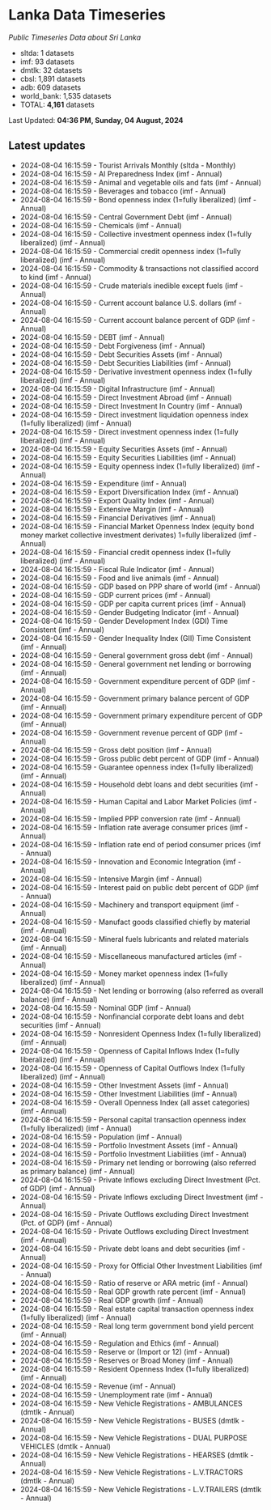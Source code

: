 # Lanka Data Timeseries
*Public Timeseries Data about Sri Lanka*

* sltda: 1 datasets
* imf: 93 datasets
* dmtlk: 32 datasets
* cbsl: 1,891 datasets
* adb: 609 datasets
* world_bank: 1,535 datasets
* TOTAL: **4,161** datasets

Last Updated: **04:36 PM, Sunday, 04 August, 2024**

## Latest updates

* 2024-08-04 16:15:59 - Tourist Arrivals Monthly (sltda - Monthly)
* 2024-08-04 16:15:59 - AI Preparedness Index (imf - Annual)
* 2024-08-04 16:15:59 - Animal and vegetable oils and fats (imf - Annual)
* 2024-08-04 16:15:59 - Beverages and tobacco (imf - Annual)
* 2024-08-04 16:15:59 - Bond openness index (1=fully liberalized) (imf - Annual)
* 2024-08-04 16:15:59 - Central Government Debt (imf - Annual)
* 2024-08-04 16:15:59 - Chemicals (imf - Annual)
* 2024-08-04 16:15:59 - Collective investment openness index (1=fully liberalized) (imf - Annual)
* 2024-08-04 16:15:59 - Commercial credit openness index (1=fully liberalized) (imf - Annual)
* 2024-08-04 16:15:59 - Commodity & transactions not classified accord to kind (imf - Annual)
* 2024-08-04 16:15:59 - Crude materials inedible except fuels (imf - Annual)
* 2024-08-04 16:15:59 - Current account balance U.S. dollars (imf - Annual)
* 2024-08-04 16:15:59 - Current account balance percent of GDP (imf - Annual)
* 2024-08-04 16:15:59 - DEBT (imf - Annual)
* 2024-08-04 16:15:59 - Debt Forgiveness (imf - Annual)
* 2024-08-04 16:15:59 - Debt Securities Assets (imf - Annual)
* 2024-08-04 16:15:59 - Debt Securities Liabilities (imf - Annual)
* 2024-08-04 16:15:59 - Derivative investment openness index (1=fully liberalized) (imf - Annual)
* 2024-08-04 16:15:59 - Digital Infrastructure (imf - Annual)
* 2024-08-04 16:15:59 - Direct Investment Abroad (imf - Annual)
* 2024-08-04 16:15:59 - Direct Investment In Country (imf - Annual)
* 2024-08-04 16:15:59 - Direct investment liquidation openness index (1=fully liberalized) (imf - Annual)
* 2024-08-04 16:15:59 - Direct investment openness index (1=fully liberalized) (imf - Annual)
* 2024-08-04 16:15:59 - Equity Securities Assets (imf - Annual)
* 2024-08-04 16:15:59 - Equity Securities Liabilities (imf - Annual)
* 2024-08-04 16:15:59 - Equity openness index (1=fully liberalized) (imf - Annual)
* 2024-08-04 16:15:59 - Expenditure (imf - Annual)
* 2024-08-04 16:15:59 - Export Diversification Index (imf - Annual)
* 2024-08-04 16:15:59 - Export Quality Index (imf - Annual)
* 2024-08-04 16:15:59 - Extensive Margin (imf - Annual)
* 2024-08-04 16:15:59 - Financial Derivatives (imf - Annual)
* 2024-08-04 16:15:59 - Financial Market Openness Index (equity bond money market collective investment derivates) 1=fully liberalized (imf - Annual)
* 2024-08-04 16:15:59 - Financial credit openness index (1=fully liberalized) (imf - Annual)
* 2024-08-04 16:15:59 - Fiscal Rule Indicator (imf - Annual)
* 2024-08-04 16:15:59 - Food and live animals (imf - Annual)
* 2024-08-04 16:15:59 - GDP based on PPP share of world (imf - Annual)
* 2024-08-04 16:15:59 - GDP current prices (imf - Annual)
* 2024-08-04 16:15:59 - GDP per capita current prices (imf - Annual)
* 2024-08-04 16:15:59 - Gender Budgeting Indicator (imf - Annual)
* 2024-08-04 16:15:59 - Gender Development Index (GDI) Time Consistent (imf - Annual)
* 2024-08-04 16:15:59 - Gender Inequality Index (GII) Time Consistent (imf - Annual)
* 2024-08-04 16:15:59 - General government gross debt (imf - Annual)
* 2024-08-04 16:15:59 - General government net lending or borrowing (imf - Annual)
* 2024-08-04 16:15:59 - Government expenditure percent of GDP (imf - Annual)
* 2024-08-04 16:15:59 - Government primary balance percent of GDP (imf - Annual)
* 2024-08-04 16:15:59 - Government primary expenditure percent of GDP (imf - Annual)
* 2024-08-04 16:15:59 - Government revenue percent of GDP (imf - Annual)
* 2024-08-04 16:15:59 - Gross debt position (imf - Annual)
* 2024-08-04 16:15:59 - Gross public debt percent of GDP (imf - Annual)
* 2024-08-04 16:15:59 - Guarantee openness index (1=fully liberalized) (imf - Annual)
* 2024-08-04 16:15:59 - Household debt loans and debt securities (imf - Annual)
* 2024-08-04 16:15:59 - Human Capital and Labor Market Policies (imf - Annual)
* 2024-08-04 16:15:59 - Implied PPP conversion rate (imf - Annual)
* 2024-08-04 16:15:59 - Inflation rate average consumer prices (imf - Annual)
* 2024-08-04 16:15:59 - Inflation rate end of period consumer prices (imf - Annual)
* 2024-08-04 16:15:59 - Innovation and Economic Integration (imf - Annual)
* 2024-08-04 16:15:59 - Intensive Margin (imf - Annual)
* 2024-08-04 16:15:59 - Interest paid on public debt percent of GDP (imf - Annual)
* 2024-08-04 16:15:59 - Machinery and transport equipment (imf - Annual)
* 2024-08-04 16:15:59 - Manufact goods classified chiefly by material (imf - Annual)
* 2024-08-04 16:15:59 - Mineral fuels lubricants and related materials (imf - Annual)
* 2024-08-04 16:15:59 - Miscellaneous manufactured articles (imf - Annual)
* 2024-08-04 16:15:59 - Money market openness index (1=fully liberalized) (imf - Annual)
* 2024-08-04 16:15:59 - Net lending or borrowing (also referred as overall balance) (imf - Annual)
* 2024-08-04 16:15:59 - Nominal GDP (imf - Annual)
* 2024-08-04 16:15:59 - Nonfinancial corporate debt loans and debt securities (imf - Annual)
* 2024-08-04 16:15:59 - Nonresident Openness Index (1=fully liberalized) (imf - Annual)
* 2024-08-04 16:15:59 - Openness of Capital Inflows Index (1=fully liberalized) (imf - Annual)
* 2024-08-04 16:15:59 - Openness of Capital Outflows Index (1=fully liberalized) (imf - Annual)
* 2024-08-04 16:15:59 - Other Investment Assets (imf - Annual)
* 2024-08-04 16:15:59 - Other Investment Liabilities (imf - Annual)
* 2024-08-04 16:15:59 - Overall Openness Index (all asset categories) (imf - Annual)
* 2024-08-04 16:15:59 - Personal capital transaction openness index (1=fully liberalized) (imf - Annual)
* 2024-08-04 16:15:59 - Population (imf - Annual)
* 2024-08-04 16:15:59 - Portfolio Investment Assets (imf - Annual)
* 2024-08-04 16:15:59 - Portfolio Investment Liabilities (imf - Annual)
* 2024-08-04 16:15:59 - Primary net lending or borrowing (also referred as primary balance) (imf - Annual)
* 2024-08-04 16:15:59 - Private Inflows excluding Direct Investment (Pct. of GDP) (imf - Annual)
* 2024-08-04 16:15:59 - Private Inflows excluding Direct Investment (imf - Annual)
* 2024-08-04 16:15:59 - Private Outflows excluding Direct Investment (Pct. of GDP) (imf - Annual)
* 2024-08-04 16:15:59 - Private Outflows excluding Direct Investment (imf - Annual)
* 2024-08-04 16:15:59 - Private debt loans and debt securities (imf - Annual)
* 2024-08-04 16:15:59 - Proxy for Official Other Investment Liabilities (imf - Annual)
* 2024-08-04 16:15:59 - Ratio of reserve or ARA metric (imf - Annual)
* 2024-08-04 16:15:59 - Real GDP growth rate percent (imf - Annual)
* 2024-08-04 16:15:59 - Real GDP growth (imf - Annual)
* 2024-08-04 16:15:59 - Real estate capital transaction openness index (1=fully liberalized) (imf - Annual)
* 2024-08-04 16:15:59 - Real long term government bond yield percent (imf - Annual)
* 2024-08-04 16:15:59 - Regulation and Ethics (imf - Annual)
* 2024-08-04 16:15:59 - Reserve or (Import or 12) (imf - Annual)
* 2024-08-04 16:15:59 - Reserves or Broad Money (imf - Annual)
* 2024-08-04 16:15:59 - Resident Openness Index (1=fully liberalized) (imf - Annual)
* 2024-08-04 16:15:59 - Revenue (imf - Annual)
* 2024-08-04 16:15:59 - Unemployment rate (imf - Annual)
* 2024-08-04 16:15:59 - New Vehicle Registrations - AMBULANCES (dmtlk - Annual)
* 2024-08-04 16:15:59 - New Vehicle Registrations - BUSES (dmtlk - Annual)
* 2024-08-04 16:15:59 - New Vehicle Registrations - DUAL PURPOSE VEHICLES (dmtlk - Annual)
* 2024-08-04 16:15:59 - New Vehicle Registrations - HEARSES (dmtlk - Annual)
* 2024-08-04 16:15:59 - New Vehicle Registrations - L.V.TRACTORS (dmtlk - Annual)
* 2024-08-04 16:15:59 - New Vehicle Registrations - L.V.TRAILERS (dmtlk - Annual)